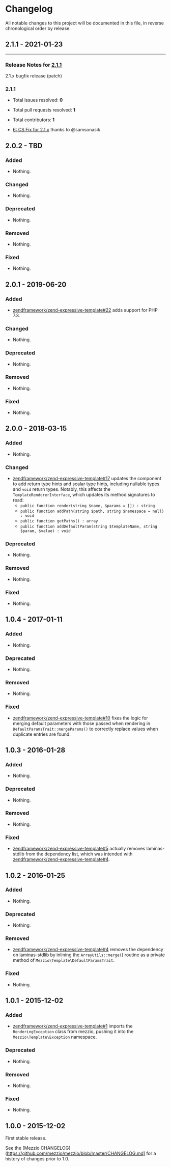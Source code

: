 # Changelog

All notable changes to this project will be documented in this file, in reverse chronological order by release.

## 2.1.1 - 2021-01-23


-----

### Release Notes for [2.1.1](https://github.com/mezzio/mezzio-template/milestone/2)

2.1.x bugfix release (patch)

### 2.1.1

- Total issues resolved: **0**
- Total pull requests resolved: **1**
- Total contributors: **1**

 - [6: CS Fix for 2.1.x](https://github.com/mezzio/mezzio-template/pull/6) thanks to @samsonasik

## 2.0.2 - TBD

### Added

- Nothing.

### Changed

- Nothing.

### Deprecated

- Nothing.

### Removed

- Nothing.

### Fixed

- Nothing.

## 2.0.1 - 2019-06-20

### Added

- [zendframework/zend-expressive-template#22](https://github.com/zendframework/zend-expressive-template/pull/22) adds support for PHP 7.3.

### Changed

- Nothing.

### Deprecated

- Nothing.

### Removed

- Nothing.

### Fixed

- Nothing.

## 2.0.0 - 2018-03-15

### Added

- Nothing.

### Changed

- [zendframework/zend-expressive-template#17](https://github.com/zendframework/zend-expressive-template/pull/17)
  updates the component to add return type hints and scalar type hints,
  including nullable types and `void` return types. Notably, this affects the
  `TemplateRendererInterface`, which updates its method signatures to read:
  - `public function render(string $name, $params = []) : string`
  - `public function addPath(string $path, string $namespace = null) : void`
  - `public function getPaths() : array`
  - `public function addDefaultParam(string $templateName, string $param, $value) : void`

### Deprecated

- Nothing.

### Removed

- Nothing.

### Fixed

- Nothing.

## 1.0.4 - 2017-01-11

### Added

- Nothing.

### Deprecated

- Nothing.

### Removed

- Nothing.

### Fixed

- [zendframework/zend-expressive-template#10](https://github.com/zendframework/zend-expressive-template/pull/10) fixes
  the logic for merging default parameters with those passed when rendering in
  `DefaultParamsTrait::mergeParams()` to correctly replace values when duplicate
  entries are found.

## 1.0.3 - 2016-01-28

### Added

- Nothing.

### Deprecated

- Nothing.

### Removed

- Nothing.

### Fixed

- [zendframework/zend-expressive-template#5](https://github.com/zendframework/zend-expressive-template/pull/5)
  actually removes laminas-stdlib from the dependency list, which was intended with
  [zendframework/zend-expressive-template#4](https://github.com/zendframework/zend-expressive-template/pull/4).

## 1.0.2 - 2016-01-25

### Added

- Nothing.

### Deprecated

- Nothing.

### Removed

- [zendframework/zend-expressive-template#4](https://github.com/zendframework/zend-expressive-template/pull/4) removes
  the dependency on laminas-stdlib by inlining the `ArrayUtils::merge(`) routine as a
  private method of `Mezzio\Template\DefaultParamsTrait`.

### Fixed

- Nothing.

## 1.0.1 - 2015-12-02

### Added

- [zendframework/zend-expressive-template#1](https://github.com/zendframework/zend-expressive-template/pull/1) imports
  the `RenderingException` class from mezzio, pushing it into the
  `Mezzio\Template\Exception` namespace.

### Deprecated

- Nothing.

### Removed

- Nothing.

### Fixed

- Nothing.

## 1.0.0 - 2015-12-02

First stable release.

See the [Mezzio CHANGELOG](https://github.com/mezzio/mezzio/blob/master/CHANGELOG.md]
for a history of changes prior to 1.0.
